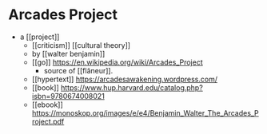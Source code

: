 # Arcades Project

- a [[project]]
  - [[criticism]] [[cultural theory]]
  - by [[walter benjamin]]
  - [[go]] https://en.wikipedia.org/wiki/Arcades_Project
    - source of [[flâneur]].
  - [[hypertext]] https://arcadesawakening.wordpress.com/
  - [[book]] https://www.hup.harvard.edu/catalog.php?isbn=9780674008021
  - [[ebook]] https://monoskop.org/images/e/e4/Benjamin_Walter_The_Arcades_Project.pdf
